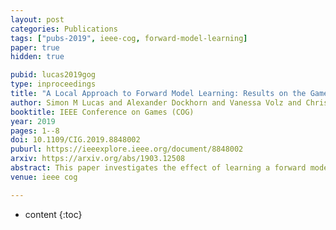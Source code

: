 ```yaml
---
layout: post
categories: Publications
tags: ["pubs-2019", ieee-cog, forward-model-learning]
paper: true
hidden: true

pubid: lucas2019gog
type: inproceedings
title: "A Local Approach to Forward Model Learning: Results on the Game of Life Game"
author: Simon M Lucas and Alexander Dockhorn and Vanessa Volz and Chris Bamford and Raluca D. Gaina and Ivan Bravi and Diego Perez-Liebana and Sanaz Mostaghim and Rudolf Kruse
booktitle: IEEE Conference on Games (COG)
year: 2019
pages: 1--8
doi: 10.1109/CIG.2019.8848002
puburl: https://ieeexplore.ieee.org/document/8848002
arxiv: https://arxiv.org/abs/1903.12508
abstract: This paper investigates the effect of learning a forward model on the performance of a statistical forward planning agent. We transform Conway's Game of Life simulation into a single-player game where the objective can be either to preserve as much life as possible or to extinguish all life as quickly as possible. In order to learn the forward model of the game, we formulate the problem in a novel way that learns the local cell transition function by creating a set of supervised training data and predicting the next state of each cell in the grid based on its current state and immediate neighbours. Using this method we are able to harvest sufficient data to learn perfect forward models by observing only a few complete state transitions, using either a look-up table, a decision tree, or a neural network. In contrast, learning the complete state transition function is a much harder task and our initial efforts to do this using deep convolutional auto-encoders were less successful. We also investigate the effects of imperfect learned models on prediction errors and game-playing performance, and show that even models with significant errors can provide good performance.
venue: ieee cog

---
```


* content
{:toc}

